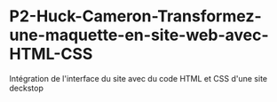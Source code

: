 # P2-Huck-Cameron-Transformez-une-maquette-en-site-web-avec-HTML-CSS
Intégration de l'interface du site avec du code HTML et CSS d'une site deckstop
